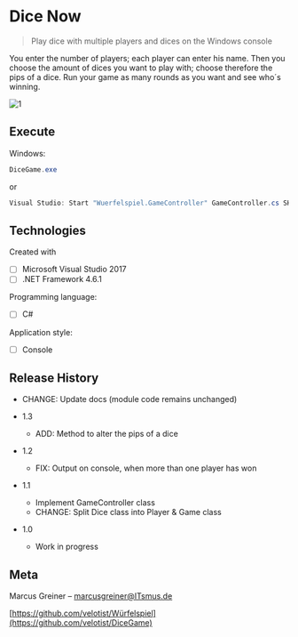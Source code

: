 # Dice Now
> Play dice with multiple players and dices on the Windows console



You enter the number of players; each player can enter his name. Then you choose the amount of dices you want to play with; choose therefore the pips of a dice. Run your game as many rounds as you want and see who´s winning.

![1](Würfelspiel_Screenshot.JPG)



## Execute

Windows:

```csharp
DiceGame.exe
```

or

```csharp
Visual Studio: Start "Wuerfelspiel.GameController" GameController.cs SHIFT + F5
```



## Technologies

Created with

- [ ] Microsoft Visual Studio 2017
- [ ] .NET Framework 4.6.1

Programming language:

- [ ] C#

Application style:

- [ ] Console



## Release History

* CHANGE: Update docs (module code remains unchanged)

* 1.3
  
    * ADD: Method to alter the pips of a dice
* 1.2
  
    * FIX: Output on console, when more than one player has won
* 1.1
    * Implement GameController class
    * CHANGE: Split Dice class into Player & Game class 
* 1.0
  
    * Work in progress
    
      

## Meta

Marcus Greiner –  marcusgreiner@ITsmus.de

[https://github.com/velotist/Würfelspiel](https://github.com/velotist/DiceGame)

